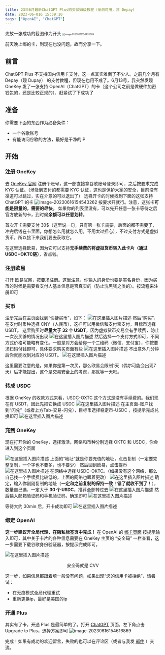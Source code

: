 ```yaml
---
title: 23年6月最新ChatGPT Plus购买保姆级教程（亲测可用，非 Depay）
date: 2023-06-016 15:39:10
tags: ["OpenAI", "ChatGPT"]
---
```


先放一张成功的截图作为开头
<img src="http://img.funnysaltyfish.fun/i/2023/06/16/648c13533babb.png" alt="image-20230616154426389" style="zoom:50%;"/>

前天晚上绑的卡，到现在也没问题，故而分享一下。

## 前言
ChatGPT Plus 不支持国内信用卡支付，这一点其实难倒了不少人。之前几个月有 Depay（现 Dupay） 的支付教程，但现在也用不成了。6月13号，我突然发现 OneKey 发了一张支持 OpenAI（ChatGPT）的卡（这个公司之前是做硬件加密钱包的，还是比较正规的），赶紧试了下成功了

## 准备
你需要下面的东西作为必备条件：
- 一个谷歌账号
- 有能访问谷歌的方法，最好是干净的IP

## 开始
### 注册 OneKey
去 [OneKey 官网](https://card.onekey.so/?i=G7XTIX) 注册个账号，这一部直接拿谷歌账号登录即可，之后按要求完成 KYC 认证。（涉及到支付的都需要 KYC 认证，这也是保护大家的安全，目前没有渠道可以跳过，实在介意的可以退出了）
选择开卡的时候找到下面的这张支持 ChatGPT 的卡
![image-20230616154543262](http://img.funnysaltyfish.fun/i/2023/06/16/648c13537cf56.png)
按要求开就行。注意，这张卡**可能是限量的，需要的尽快。** 如果你的列表里没有，可以先开任意一张卡等待之后官方放新的卡，到时候**余额可以任意划转**。

首次开卡需要支付 30$（这里说一句，只有第一张卡需要，后面的都不需要了，冲完后钱在卡里面，你想怎么用就怎么用，不用太过担心），不过支付方式是虚拟货币，所以接下来我们要去获取它。

在这里选择欧易，因为它可以支持**无手续费的将虚拟货币转入此卡片（通过 USDC+OKTC链）**，省点钱。

### 注册欧易
打开 [欧易官网](https://www.okx.com/join/73444359)，按要求注册。这里注意，你输入的身份也要是实名身份，因为买币的时候是需要看支付人基本信息是否真实的（防止洗黑钱之类的）。按流程来注册即可

### 买币
注册完后在主页面找到“快捷买币”，如下：
![在这里插入图片描述](http://img.funnysaltyfish.fun/i/2023/06/16/648c136b30083.png)
然后“购买”，在支付时币种选择 CNY（人民币），这样可以用微信和支付宝支付，目标币选择 USDT。
这里购买时**尽量大于 32 个 USDT**，因为虚拟货币交易会有手续费，防止一次没买够的情况出现
![在这里插入图片描述](http://img.funnysaltyfish.fun/i/2023/06/16/648c136dbca07.png)
然后选择一个支付方式即可，不同方式价格可能略有变化。一般是对方会给你一个二维码（微信、支付宝），你按要求扫码付钱即可，具体要求购买页面有些
![在这里插入图片描述](http://img.funnysaltyfish.fun/i/2023/06/16/648c137313223.png)
不出意外几分钟后你就能收到对应的 USDT。
![在这里插入图片描述](http://img.funnysaltyfish.fun/i/2023/06/16/648c137721829.png)

这里需要注意的是，如果你是第一次买，那么欧易会限制1天（偶尔可能会出现7天）后才能提出，这个是交易安全上的考虑，那就等一天吧。

### 转成 USDC
根据 OneKey 的收款方式来看，USDC-OXTC 这个方式是没有手续费的。我们现在有 USDT，因此先把它换成 USDC
![在这里插入图片描述](http://img.funnysaltyfish.fun/i/2023/06/16/648c137ab636a.png)
在主页面-账户找到“闪兑”（或者上方Tab-交易-闪兑），目标币选择稳定币-USDC ，按提示完成兑换即可
![在这里插入图片描述](http://img.funnysaltyfish.fun/i/2023/06/16/648c137f751c3.png)

### 充到 OneKey
现在打开你的 OneKey，选择激活，网络和币种分别选择 OKTC 和 USDC，你会进入到这个页面

![在这里插入图片描述](http://img.funnysaltyfish.fun/i/2023/06/16/648c1383a0a1e.png)
上面的“地址”就是你要充值的地址，点击复制（一定要完整复制，一个字也不要多，也不要少）
然后回到欧易，点击提币
![在这里插入图片描述](http://img.funnysaltyfish.fun/i/2023/06/16/648c1386e2134.png)
在网络中选择 USDC-OKTC。（如果没有这个网络，那么自己找一个手续费比较低的，上面的网络也跟着更改）
![在这里插入图片描述](http://img.funnysaltyfish.fun/i/2023/06/16/648c137ab636a.png)
确定，输入你刚刚复制的地址（**一定和之前复制的保持一致！错了就收不到了！**），数量自己选，一定大于 **30 个 USDC**，推荐全部转过去
![在这里插入图片描述](http://img.funnysaltyfish.fun/i/2023/06/16/648c138a4f7f6.png)
然后输入邮箱验证码和手机验证码，确定即可
![在这里插入图片描述](http://img.funnysaltyfish.fun/i/2023/06/16/648c138de7a71.png)

等待大约 30min 后，开卡成功即可
![在这里插入图片描述](http://img.funnysaltyfish.fun/i/2023/06/16/648c1391bfe6a.png)

### 绑定 OpenAI
**这一步建议开全局代理、在隐私标签页中完成！**
在 OpenAI 的 [绑卡页面](https://platform.openai.com/account/billing/payment-methods) 按提示输入即可，其中关于卡片的各种信息需要在 OneKey 主页的 “安全码”  一栏查看，这一步需要下载谷歌身份验证器，按提示完成即可。

![在这里插入图片描述](http://img.funnysaltyfish.fun/i/2023/06/16/648c1395011ec.png)
<center>安全码就是 CVV</center>

这一步，如果信息都跟着填一般没有问题，如果出现“您的信用卡被拒绝”，请尝试：
- 在无痕模式全局代理重试
- 重新更换ip，最好是美国的ip

### 开通 Plus
其实有了卡，开通 Plus 是最简单的了。打开 [ChatGPT](https://chat.openai.com/)  页面，左下角点击 Upgrade to Plus，选择方案即可
![image-20230616154616869](http://img.funnysaltyfish.fun/i/2023/06/16/648c1353af418.png)

完成！如果有成功的欢迎留言，失败的也可以在评论区（或者与我发 [邮件](mailto://funnysaltyfish@gmail.com) ）交流。
